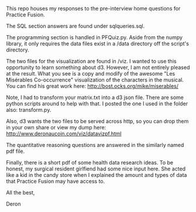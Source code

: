 This repo houses my responses to the pre-interview home questions for Practice Fusion. 

The SQL section answers are found under sqlqueries.sql.

The programming section is handled in PFQuiz.py. Aside from the numpy library, it only requires the data files exist in a 
/data directory off the script's directory.

The two files for the visualization are found in /viz. I wanted to use this opportunity to learn 
something about d3. However, I am not entirely pleased at the result. What you see is a copy and modify of the 
awesome "Les Misérables Co-occurrence" visualization of the characters in the musical. 
You can find his great work here: http://bost.ocks.org/mike/miserables/

Note, I had to transform your matrix.txt into a d3 json file. There are some python scripts around to help with that. 
I posted the one I used in the folder also: transform.py.

Also, d3 wants the two files to be served across http, so you can drop them in your own share or view my dump here: http://www.deronaucoin.com/viz/datavizpf.html

The quantitative reasoning questions are answered in the similarly named pdf file.

Finally, there is a short pdf of some health data research ideas. To be honest, my surgical resident girlfiend had some
nice input here. She acted like a kid in the candy store when I explained the amount and types of data that Practice Fusion
may have access to. 

All the best, 

Deron

